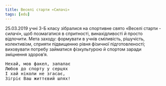 ```yaml
---
title: Веселі старти «Силачі»
tags: [edu]
---
```


25.03.2019 учні 3-Б класу зібралися на спортивне свято «Веселі старти - силачі», щоб позмагатися в спритності, винахідливості й просто відпочити. Мета заходу: формувати в учнів сміливість, рішучість, колективізм, сприяти підвищенню рівня фізичної підготовленості; виховувати потребу займатися фізкультурою й спортом заради зміцнення здоров’я.

<pre>
Нехай, мов факел, запалає
Любов до спорту у серцях
І хай ніколи не згасає,
Зігріє Ваш життєвий шлях!
</pre>

<slideshow></slideshow>
